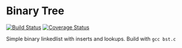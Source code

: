 # Binary Tree
[![Build Status](https://travis-ci.org/montao/BST.svg?branch=master)](https://travis-ci.org/montao/BST) 
[![Coverage Status](https://coveralls.io/repos/github/montao/BST/badge.svg?branch=master&service=github&cache=bust)](https://coveralls.io/github/montao/BST?branch=master)

Simple binary linkedlist with inserts and lookups.
Build with `gcc bst.c`
